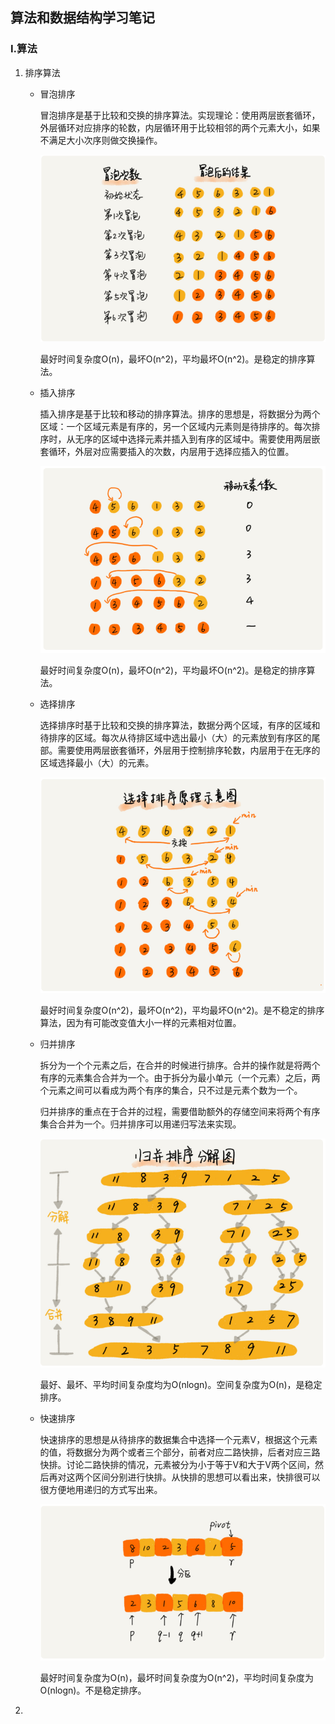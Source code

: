 ## 算法和数据结构学习笔记

### I.算法

1. 排序算法

   - 冒泡排序

     冒泡排序是基于比较和交换的排序算法。实现理论：使用两层嵌套循环，外层循环对应排序的轮数，内层循环用于比较相邻的两个元素大小，如果不满足大小次序则做交换操作。

     ![](./resources/bubbleSort.png)

     最好时间复杂度O(n)，最坏O(n^2)，平均最坏O(n^2)。是稳定的排序算法。

   - 插入排序

     插入排序是基于比较和移动的排序算法。排序的思想是，将数据分为两个区域：一个区域元素是有序的，另一个区域内元素则是待排序的。每次排序时，从无序的区域中选择元素并插入到有序的区域中。需要使用两层嵌套循环，外层对应需要插入的次数，内层用于选择应插入的位置。

     ![](./resources/insertSort.png)

     最好时间复杂度O(n)，最坏O(n^2)，平均最坏O(n^2)。是稳定的排序算法。

   - 选择排序

     选择排序时基于比较和交换的排序算法，数据分两个区域，有序的区域和待排序的区域。每次从待排区域中选出最小（大）的元素放到有序区的尾部。需要使用两层嵌套循环，外层用于控制排序轮数，内层用于在无序的区域选择最小（大）的元素。

     ![](./resources/selectSort.png)

     最好时间复杂度O(n^2)，最坏O(n^2)，平均最坏O(n^2)。是不稳定的排序算法，因为有可能改变值大小一样的元素相对位置。

   - 归并排序

     拆分为一个个元素之后，在合并的时候进行排序。合并的操作就是将两个有序的元素集合合并为一个。由于拆分为最小单元（一个元素）之后，两个元素之间可以看成为两个有序的集合，只不过是元素个数为一个。

     归并排序的重点在于合并的过程，需要借助额外的存储空间来将两个有序集合合并为一个。归并排序可以用递归写法来实现。

     ![](./resources/mergeSort.png)

     最好、最坏、平均时间复杂度均为O(nlogn)。空间复杂度为O(n)，是稳定排序。

   - 快速排序

     快速排序的思想是从待排序的数据集合中选择一个元素V，根据这个元素的值，将数据分为两个或者三个部分，前者对应二路快排，后者对应三路快排。讨论二路快排的情况，元素被分为小于等于V和大于V两个区间，然后再对这两个区间分别进行快排。从快排的思想可以看出来，快排很可以很方便地用递归的方式写出来。

     ![](./resources/quickSort.png)

     最好时间复杂度为O(n)，最坏时间复杂度为O(n^2)，平均时间复杂度为O(nlogn)。不是稳定排序。

2. 

